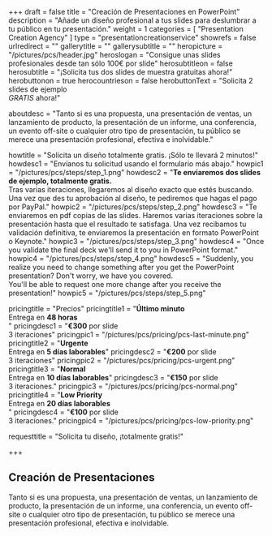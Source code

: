 +++
draft 		= false
title 		= "Creación de Presentaciones en PowerPoint"
description	= "Añade un diseño profesional a tus slides para deslumbrar a tu público en tu presentación."
weight		= 1
categories	= [ "Presentation Creation Agency" ]
type		= "presentationcreationservice"
showrefs	= false
urlredirect	= ""
gallerytitle    = ""
gallerysubtitle = ""
heropicture	    = "/pictures/pcs/header.jpg"
heroslogan      = "Consigue unas slides profesionales desde tan sólo 100€ por slide"
herosubtitleon  = false
herosubtitle    = "¡Solicita tus dos slides de muestra gratuitas ahora!"
herobuttonon    = true
herocountrieson = false
herobuttonText  = "Solicita 2 slides de ejemplo <br>*GRATIS* ahora!"

aboutdesc		= "Tanto si es una propuesta, una presentación de ventas, un lanzamiento de producto, la presentación de un informe, una conferencia, un evento off-site o cualquier otro tipo de presentación, tu público se merece una presentación profesional, efectiva e inolvidable."

howtitle		= "Solicita un diseño totalmente gratis. ¡Sólo te llevará 2 minutos!"
howdesc1		= "Envíanos tu solicitud usando el formulario más abajo."
howpic1			= "/pictures/pcs/steps/step_1.png"
howdesc2		= "<b>Te enviaremos dos slides de ejemplo, totalmente gratis.</b><br> Tras varias iteraciones, llegaremos al diseño exacto que estés buscando.<br>Una vez que des tu aprobación al diseño, te pediremos que hagas el pago por PayPal."
howpic2			= "/pictures/pcs/steps/step_2.png"
howdesc3		= "Te enviaremos en pdf copias de las slides. Haremos varias iteraciones sobre la presentación hasta que el resultado te satisfaga. Una vez recibamos tu validación definitiva, te enviaremos la presentación en formato PowerPoint o Keynote."
howpic3			= "/pictures/pcs/steps/step_3.png"
howdesc4		= "Once you validate the final deck we'll send it to you in PowerPoint format."
howpic4			= "/pictures/pcs/steps/step_4.png"
howdesc5		= "Suddenly, you realize you need to change something after you get the PowerPoint presentation? Don't worry, we have you covered.<br>You'll be able to request one more change after you receive the presentation!"
howpic5			= "/pictures/pcs/steps/step_5.png"

pricingtitle		= "Precios"
pricingtitle1	= "<strong>Último minuto</strong><br>Entrega en <strong>48 horas</strong><br>"
pricingdesc1		= "<strong>€300</strong> por slide<br>3 iteraciones"
pricingpic1			= "/pictures/pcs/pricing/pcs-last-minute.png"
pricingtitle2	= "<strong>Urgente</strong><br>Entrega en <strong>5 días laborables</strong>"
pricingdesc2		= "<strong>€200</strong> por slide<br>3 iteraciones"
pricingpic2			= "/pictures/pcs/pricing/pcs-urgent.png"
pricingtitle3	= "<strong>Normal</strong><br>Entrega en <strong>10 días laborables</strong>"
pricingdesc3		= "<strong>€150</strong> por slide<br>3 iteraciones."
pricingpic3			= "/pictures/pcs/pricing/pcs-normal.png"
pricingtitle4	= "<strong>Low Priority</strong><br>Entrega en <strong>20 días laborables</strong><br>"
pricingdesc4		= "<strong>€100</strong> por slide<br>3 iteraciones."
pricingpic4			= "/pictures/pcs/pricing/pcs-low-priority.png"

requesttitle		= "Solicita tu diseño, ¡totalmente gratis!"

+++
## Creación de Presentaciones
Tanto si es una propuesta, una presentación de ventas, un lanzamiento de producto, la presentación de un informe, una conferencia, un evento off-site o cualquier otro tipo de presentación, tu público se merece una presentación profesional, efectiva e inolvidable.